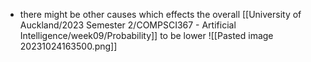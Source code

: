 - there might be other causes which effects the overall [[University of Auckland/2023 Semester 2/COMPSCI367 - Artificial Intelligence/week09/Probability]] to be lower
![[Pasted image 20231024163500.png]]